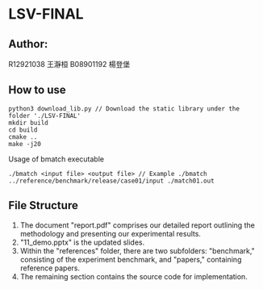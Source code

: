 # LSV-FINAL

## Author:
R12921038 王瀞桓
B08901192 楊登堡

## How to use
```
python3 download_lib.py // Download the static library under the folder './LSV-FINAL'
mkdir build
cd build
cmake ..
make -j20
```
Usage of bmatch executable
```
./bmatch <input file> <output file> // Example ./bmatch ../reference/benchmark/release/case01/input ./match01.out
```

## File Structure
1. The document "report.pdf" comprises our detailed report outlining the methodology and presenting our experimental results.
2. "11_demo.pptx" is the updated slides.
3. Within the "references" folder, there are two subfolders: "benchmark," consisting of the experiment benchmark, and "papers," containing reference papers.
4. The remaining section contains the source code for implementation.